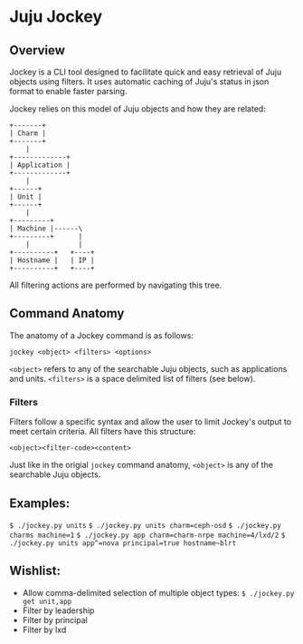 # Juju Jockey 

## Overview

Jockey is a CLI tool designed to facilitate quick and easy retrieval of Juju objects using filters.  It uses automatic caching of Juju's status in json format to enable faster parsing.  

Jockey relies on this model of Juju objects and how they are related:
```
+-------+
| Charm |
+-------+
    |
+-------------+
| Application |
+-------------+
    |
+------+
| Unit |
+------+
    |
+---------+
| Machine |------\
+---------+      |
    |            |
+----------+   +----+
| Hostname |   | IP |
+----------+   +----+
```
All filtering actions are performed by navigating this tree.

## Command Anatomy

The anatomy of a Jockey command is as follows:
```
jockey <object> <filters> <options>
```

`<object>` refers to any of the searchable Juju objects, such as applications and units.  `<filters>` is a space delimited list of filters (see below).

### Filters

Filters follow a specific syntax and allow the user to limit Jockey's output to meet certain criteria.  All filters have this structure:
```
<object><filter-code><content>
```
Just like in the origial `jockey` command anatomy, `<object>` is any of the searchable Juju objects.  

## Examples:

`$ ./jockey.py units`
`$ ./jockey.py units charm=ceph-osd`
`$ ./jockey.py charms machine=1`
`$ ./jockey.py app charm=charm-nrpe machine=4/lxd/2`
`$ ./jockey.py units app^=nova principal=true hostname~blrt`

## Wishlist:

* Allow comma-delimited selection of multiple object types:
    `$ ./jockey.py get unit,app`
* Filter by leadership
* Filter by principal
* Filter by lxd
